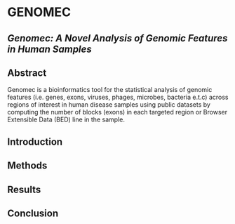 # GENOMEC
## <i>Genomec: A Novel Analysis of Genomic Features in Human Samples</i>
## Abstract
Genomec is a bioinformatics tool for the statistical analysis of genomic features (i.e. genes, exons, viruses, phages, microbes, bacteria e.t.c)
 across regions of interest in human disease samples using public datasets by computing the number of blocks (exons) 
in each targeted region or Browser Extensible Data (BED) line in the sample.

## Introduction


## Methods


## Results


## Conclusion
